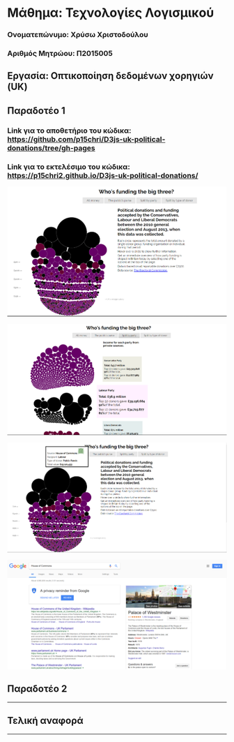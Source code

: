 # Μάθημα: Τεχνολογίες Λογισμικού

### Ονοματεπώνυμο: Χρύσω Χριστοδούλου 
### Αριθμός Μητρώου: Π2015005

## Εργασία: Οπτικοποίηση δεδομένων χορηγιών (UK)

## Παραδοτέο 1
### Link για το αποθετήριο του κώδικα: https://github.com/p15chri/D3js-uk-political-donations/tree/gh-pages
### Link για το εκτελέσιμο του κώδικα: https://p15chri2.github.io/D3js-uk-political-donations/

![picture](Capture1.PNG)

![picture](Capture2.PNG)

![picture](Capture3.PNG)

![picture](Capture4.PNG)

## Παραδοτέο 2
----

## Τελική αναφορά
----
